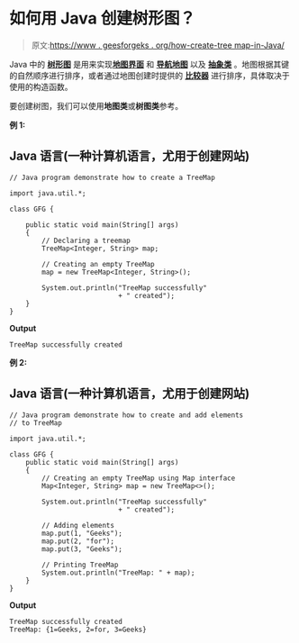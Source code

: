 # 如何用 Java 创建树形图？

> 原文:[https://www . geesforgeks . org/how-create-tree map-in-Java/](https://www.geeksforgeeks.org/how-to-create-treemap-in-java/)

Java 中的 [**树形图**](https://www.geeksforgeeks.org/treemap-in-java/) 是用来实现[**地图界面**](https://www.geeksforgeeks.org/map-interface-java-examples/) 和 [**导航地图**](https://www.geeksforgeeks.org/navigablemap-interface-in-java-with-example/) 以及 [**抽象类**](https://www.geeksforgeeks.org/abstract-classes-in-java/) 。地图根据其键的自然顺序进行排序，或者通过地图创建时提供的 [**比较器**](https://www.geeksforgeeks.org/comparator-interface-java/) 进行排序，具体取决于使用的构造函数。

要创建树图，我们可以使用**地图类**或**树图类**参考。

**例 1:**

## Java 语言(一种计算机语言，尤用于创建网站)

```
// Java program demonstrate how to create a TreeMap

import java.util.*;

class GFG {

    public static void main(String[] args)
    {
        // Declaring a treemap
        TreeMap<Integer, String> map;

        // Creating an empty TreeMap
        map = new TreeMap<Integer, String>();

        System.out.println("TreeMap successfully"
                           + " created");
    }
}
```

**Output**

```
TreeMap successfully created
```

**例 2:**

## Java 语言(一种计算机语言，尤用于创建网站)

```
// Java program demonstrate how to create and add elements
// to TreeMap

import java.util.*;

class GFG {
    public static void main(String[] args)
    {
        // Creating an empty TreeMap using Map interface
        Map<Integer, String> map = new TreeMap<>();

        System.out.println("TreeMap successfully"
                           + " created");

        // Adding elements
        map.put(1, "Geeks");
        map.put(2, "for");
        map.put(3, "Geeks");

        // Printing TreeMap
        System.out.println("TreeMap: " + map);
    }
}
```

**Output**

```
TreeMap successfully created
TreeMap: {1=Geeks, 2=for, 3=Geeks}
```